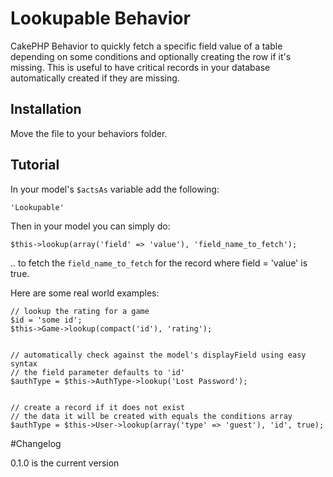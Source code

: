 # Lookupable Behavior

CakePHP Behavior to quickly fetch a specific field value of a table depending on some conditions and optionally creating the row if it's missing.
This is useful to have critical records in your database automatically created if they are missing.

## Installation

Move the file to your behaviors folder.

## Tutorial

In your model's `$actsAs` variable add the following:

    'Lookupable'

Then in your model you can simply do:

    $this->lookup(array('field' => 'value'), 'field_name_to_fetch');

.. to fetch the `field_name_to_fetch` for the record where field = 'value' is true.


Here are some real world examples:

    // lookup the rating for a game
    $id = 'some id';
    $this->Game->lookup(compact('id'), 'rating');


    // automatically check against the model's displayField using easy syntax
    // the field parameter defaults to 'id'
    $authType = $this->AuthType->lookup('Lost Password');


    // create a record if it does not exist
    // the data it will be created with equals the conditions array
    $authType = $this->User->lookup(array('type' => 'guest'), 'id', true);

#Changelog

0.1.0 is the current version